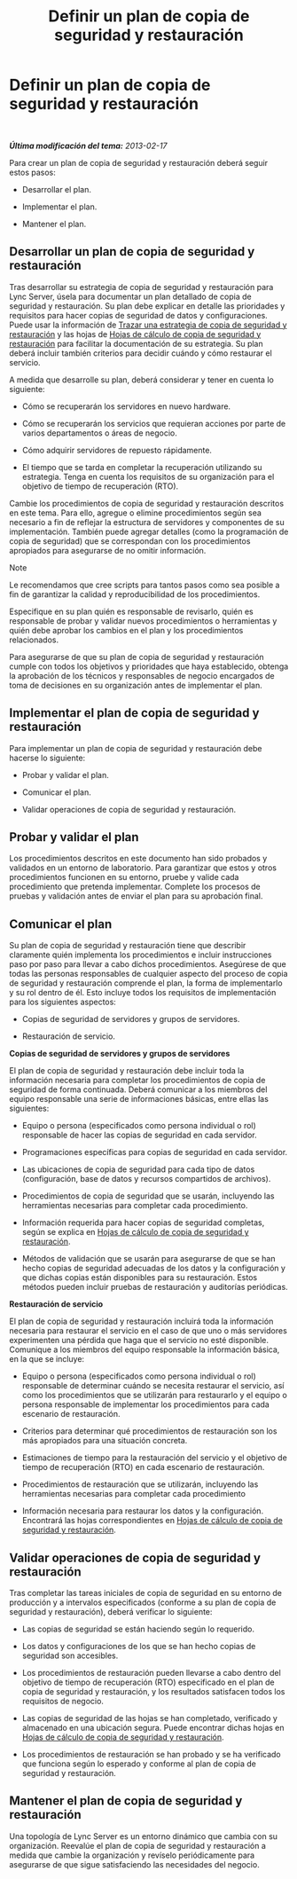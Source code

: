 ﻿---
title: Definir un plan de copia de seguridad y restauración
TOCTitle: Definir un plan de copia de seguridad y restauración
ms:assetid: 9f562ef1-3804-41e2-b3e4-d45b2e8c63c9
ms:mtpsurl: https://technet.microsoft.com/es-es/library/Hh202183(v=OCS.15)
ms:contentKeyID: 52061691
ms.date: 01/07/2017
mtps_version: v=OCS.15
ms.translationtype: HT
---

# Definir un plan de copia de seguridad y restauración

 

_**Última modificación del tema:** 2013-02-17_

Para crear un plan de copia de seguridad y restauración deberá seguir estos pasos:

  - Desarrollar el plan.

  - Implementar el plan.

  - Mantener el plan.

## Desarrollar un plan de copia de seguridad y restauración

Tras desarrollar su estrategia de copia de seguridad y restauración para Lync Server, úsela para documentar un plan detallado de copia de seguridad y restauración. Su plan debe explicar en detalle las prioridades y requisitos para hacer copias de seguridad de datos y configuraciones. Puede usar la información de [Trazar una estrategia de copia de seguridad y restauración](lync-server-2013-establishing-a-backup-and-restoration-strategy.md) y las hojas de [Hojas de cálculo de copia de seguridad y restauración](lync-server-2013-backup-and-restoration-worksheets.md) para facilitar la documentación de su estrategia. Su plan deberá incluir también criterios para decidir cuándo y cómo restaurar el servicio.

A medida que desarrolle su plan, deberá considerar y tener en cuenta lo siguiente:

  - Cómo se recuperarán los servidores en nuevo hardware.

  - Cómo se recuperarán los servicios que requieran acciones por parte de varios departamentos o áreas de negocio.

  - Cómo adquirir servidores de repuesto rápidamente.

  - El tiempo que se tarda en completar la recuperación utilizando su estrategia. Tenga en cuenta los requisitos de su organización para el objetivo de tiempo de recuperación (RTO).

Cambie los procedimientos de copia de seguridad y restauración descritos en este tema. Para ello, agregue o elimine procedimientos según sea necesario a fin de reflejar la estructura de servidores y componentes de su implementación. También puede agregar detalles (como la programación de copia de seguridad) que se correspondan con los procedimientos apropiados para asegurarse de no omitir información.


> [!NOTE]
> Le recomendamos que cree scripts para tantos pasos como sea posible a fin de garantizar la calidad y reproducibilidad de los procedimientos.



Especifique en su plan quién es responsable de revisarlo, quién es responsable de probar y validar nuevos procedimientos o herramientas y quién debe aprobar los cambios en el plan y los procedimientos relacionados.

Para asegurarse de que su plan de copia de seguridad y restauración cumple con todos los objetivos y prioridades que haya establecido, obtenga la aprobación de los técnicos y responsables de negocio encargados de toma de decisiones en su organización antes de implementar el plan.

## Implementar el plan de copia de seguridad y restauración

Para implementar un plan de copia de seguridad y restauración debe hacerse lo siguiente:

  - Probar y validar el plan.

  - Comunicar el plan.

  - Validar operaciones de copia de seguridad y restauración.

## Probar y validar el plan

Los procedimientos descritos en este documento han sido probados y validados en un entorno de laboratorio. Para garantizar que estos y otros procedimientos funcionen en su entorno, pruebe y valide cada procedimiento que pretenda implementar. Complete los procesos de pruebas y validación antes de enviar el plan para su aprobación final.

## Comunicar el plan

Su plan de copia de seguridad y restauración tiene que describir claramente quién implementa los procedimientos e incluir instrucciones paso por paso para llevar a cabo dichos procedimientos. Asegúrese de que todas las personas responsables de cualquier aspecto del proceso de copia de seguridad y restauración comprende el plan, la forma de implementarlo y su rol dentro de él. Esto incluye todos los requisitos de implementación para los siguientes aspectos:

  - Copias de seguridad de servidores y grupos de servidores.

  - Restauración de servicio.

**Copias de seguridad de servidores y grupos de servidores**

El plan de copia de seguridad y restauración debe incluir toda la información necesaria para completar los procedimientos de copia de seguridad de forma continuada. Deberá comunicar a los miembros del equipo responsable una serie de informaciones básicas, entre ellas las siguientes:

  - Equipo o persona (especificados como persona individual o rol) responsable de hacer las copias de seguridad en cada servidor.

  - Programaciones específicas para copias de seguridad en cada servidor.

  - Las ubicaciones de copia de seguridad para cada tipo de datos (configuración, base de datos y recursos compartidos de archivos).

  - Procedimientos de copia de seguridad que se usarán, incluyendo las herramientas necesarias para completar cada procedimiento.

  - Información requerida para hacer copias de seguridad completas, según se explica en [Hojas de cálculo de copia de seguridad y restauración](lync-server-2013-backup-and-restoration-worksheets.md).

  - Métodos de validación que se usarán para asegurarse de que se han hecho copias de seguridad adecuadas de los datos y la configuración y que dichas copias están disponibles para su restauración. Estos métodos pueden incluir pruebas de restauración y auditorías periódicas.

**Restauración de servicio**

El plan de copia de seguridad y restauración incluirá toda la información necesaria para restaurar el servicio en el caso de que uno o más servidores experimenten una pérdida que haga que el servicio no esté disponible. Comunique a los miembros del equipo responsable la información básica, en la que se incluye:

  - Equipo o persona (especificados como persona individual o rol) responsable de determinar cuándo se necesita restaurar el servicio, así como los procedimientos que se utilizarán para restaurarlo y el equipo o persona responsable de implementar los procedimientos para cada escenario de restauración.

  - Criterios para determinar qué procedimientos de restauración son los más apropiados para una situación concreta.

  - Estimaciones de tiempo para la restauración del servicio y el objetivo de tiempo de recuperación (RTO) en cada escenario de restauración.

  - Procedimientos de restauración que se utilizarán, incluyendo las herramientas necesarias para completar cada procedimiento

  - Información necesaria para restaurar los datos y la configuración. Encontrará las hojas correspondientes en [Hojas de cálculo de copia de seguridad y restauración](lync-server-2013-backup-and-restoration-worksheets.md).

## Validar operaciones de copia de seguridad y restauración

Tras completar las tareas iniciales de copia de seguridad en su entorno de producción y a intervalos especificados (conforme a su plan de copia de seguridad y restauración), deberá verificar lo siguiente:

  - Las copias de seguridad se están haciendo según lo requerido.

  - Los datos y configuraciones de los que se han hecho copias de seguridad son accesibles.

  - Los procedimientos de restauración pueden llevarse a cabo dentro del objetivo de tiempo de recuperación (RTO) especificado en el plan de copia de seguridad y restauración, y los resultados satisfacen todos los requisitos de negocio.

  - Las copias de seguridad de las hojas se han completado, verificado y almacenado en una ubicación segura. Puede encontrar dichas hojas en [Hojas de cálculo de copia de seguridad y restauración](lync-server-2013-backup-and-restoration-worksheets.md).

  - Los procedimientos de restauración se han probado y se ha verificado que funciona según lo esperado y conforme al plan de copia de seguridad y restauración.

## Mantener el plan de copia de seguridad y restauración

Una topología de Lync Server es un entorno dinámico que cambia con su organización. Reevalúe el plan de copia de seguridad y restauración a medida que cambie la organización y revíselo periódicamente para asegurarse de que sigue satisfaciendo las necesidades del negocio.

